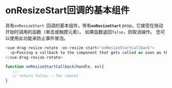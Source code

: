 # onResizeStart回调的基本组件

具有`onResizeStart `回调的基本组件，带有<b>`onResizeStart` </b> prop，它接受在拖动开始时调用的函数（单击或触摸元素）。 如果函数返回`false`，则取消操作。 您可以使用此功能来防止事件冒泡。

~~~js
<vue-drag-resize-rotate :on-resize-start="onResizeStartCallback">
  <p>Passing a callback to the component that gets called as soon as the component is resized.</p>
</vue-drag-resize-rotate>

function onResizeStartCallback(handle, ev){
   ...
   // return false; — for cancel
}
~~~

